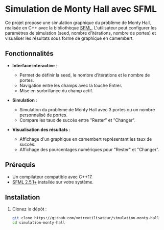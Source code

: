 # Simulation de Monty Hall avec SFML

Ce projet propose une simulation graphique du problème de Monty Hall, réalisée en C++ avec la bibliothèque [SFML](https://www.sfml-dev.org/). L'utilisateur peut configurer les paramètres de simulation (seed, nombre d'itérations, nombre de portes) et visualiser les résultats sous forme de graphique en camembert.

## Fonctionnalités

- **Interface interactive** :
  - Permet de définir la seed, le nombre d'itérations et le nombre de portes.
  - Navigation entre les champs avec la touche Entrer.
  - Mise en surbrillance du champ actif.

- **Simulation** :
  - Simulation du problème de Monty Hall avec 3 portes ou un nombre personnalisé de portes.
  - Compare les taux de succès entre "Rester" et "Changer".

- **Visualisation des résultats** :
  - Affichage d'un graphique en camembert représentant les taux de succès.
  - Affichage des pourcentages numériques pour "Rester" et "Changer".

## Prérequis

- Un compilateur compatible avec C++17.
- [SFML 2.5.1+](https://www.sfml-dev.org/) installée sur votre système.

## Installation

1. Clonez le dépôt :

   ```bash
   git clone https://github.com/votreutilisateur/simulation-monty-hall.git
   cd simulation-monty-hall
  
